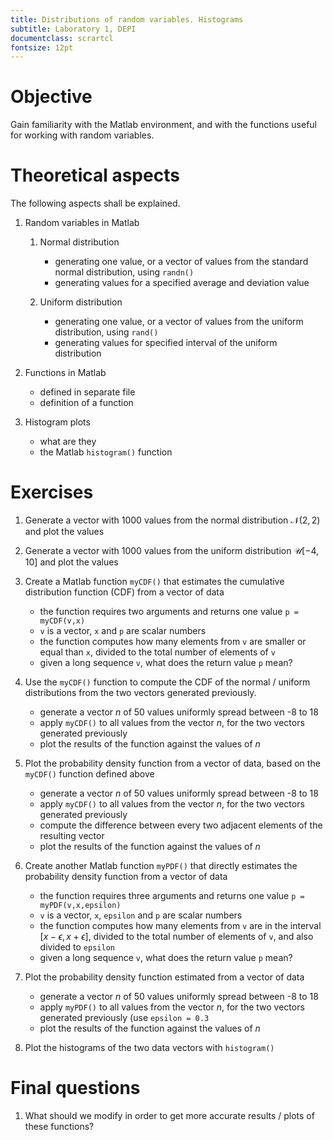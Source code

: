 ```yaml
---
title: Distributions of random variables. Histograms
subtitle: Laboratory 1, DEPI
documentclass: scrartcl
fontsize: 12pt
---
```



# Objective

Gain familiarity with the Matlab environment, and with the functions 
useful for working with random variables.

# Theoretical aspects

The following aspects shall be explained.

        
1. Random variables in Matlab
    1. Normal distribution
        - generating one value, or a vector of values from the standard normal distribution, using `randn()`
        - generating values for a specified average and deviation value
        
    2. Uniform distribution
        - generating one value, or a vector of values from the uniform distribution, using `rand()`
        - generating values for specified interval of the uniform distribution

2. Functions in Matlab
    - defined in separate file
    - definition of a function

2. Histogram plots
    - what are they
    - the Matlab `histogram()` function

# Exercises

1. Generate a vector with 1000 values from the normal distribution $\mathcal{N}(2,2)$ and plot the values

2. Generate a vector with 1000 values from the uniform distribution $\mathcal{U}[-4,10]$ and plot the values

3. Create a Matlab function `myCDF()` that estimates the cumulative distribution function (CDF) from a vector of data
    - the function requires two arguments and returns one value `p = myCDF(v,x)`
    - `v` is a vector, `x` and `p` are scalar numbers
    - the function computes how many elements from `v` are smaller or equal than `x`, divided to the total number of elements of `v`
    - given a long sequence `v`, what does the return value `p` mean?
     
4. Use the `myCDF()` function to compute the CDF of the normal / uniform distributions from the two vectors generated previously.
    - generate a vector $n$ of 50 values uniformly spread between -8 to 18
    - apply `myCDF()` to all values from the vector $n$, for the two vectors generated previously
    - plot the results of the function against the values of $n$

5. Plot the probability density function from a vector of data, based on the `myCDF()` function defined above
	- generate a vector $n$ of 50 values uniformly spread between -8 to 18
	- apply `myCDF()` to all values from the vector $n$, for the two vectors generated previously
	- compute the difference between every two adjacent elements of the resulting vector
	- plot the results of the function against the values of $n$

6. Create another Matlab function `myPDF()` that directly estimates the probability density function from a vector of data
    - the function requires three arguments and returns one value `p = myPDF(v,x,epsilon)`
    - `v` is a vector, `x`, `epsilon` and `p` are scalar numbers
    - the function computes how many elements from `v` are in the interval $[x - \epsilon, x + \epsilon]$, divided to the total number of elements of `v`, and also divided to `epsilon`
    - given a long sequence `v`, what does the return value `p` mean?

7. Plot the probability density function estimated from a vector of data
	- generate a vector $n$ of 50 values uniformly spread between -8 to 18
	- apply `myPDF()` to all values from the vector $n$, for the two vectors generated previously (use `epsilon = 0.3`
	- plot the results of the function against the values of $n$

8. Plot the histograms of the two data vectors with `histogram()`

# Final questions

1. What should we modify in order to get more accurate results / plots of these functions?
